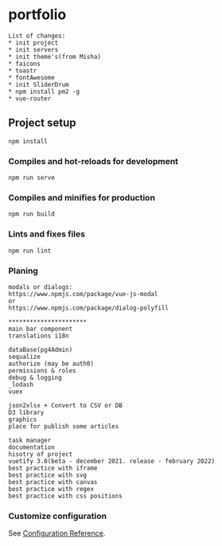 # portfolio
```
List of changes:
* init project
* init servers
* init theme's(from Misha) 
* faicons
* toastr
* fontAwesome
* init SliderDrum
* npm install pm2 -g
* vue-router
```

## Project setup
```
npm install
```

### Compiles and hot-reloads for development
```
npm run serve
```

### Compiles and minifies for production
```
npm run build
```

### Lints and fixes files
```
npm run lint
```

### Planing 
```
modals or dialogs:
https://www.npmjs.com/package/vue-js-modal
or
https://www.npmjs.com/package/dialog-polyfill

**********************
main bar component
translations i18n

dataBase(pg4Admin)
sequalize
authorize (may be auth0)
permissions & roles
debug & logging
_lodash
vuex

json2xlsx + Convert to CSV or DB
D3 library
graphics
place for publish some articles

task manager
documentation
hisotry of project
vuetify 3.0(beta - december 2021. release - february 2022)
best practice with iframe
best practice with svg
best practice with canvas
best practice with regex
best practice with css positions

```
### Customize configuration
See [Configuration Reference](https://cli.vuejs.org/config/).
